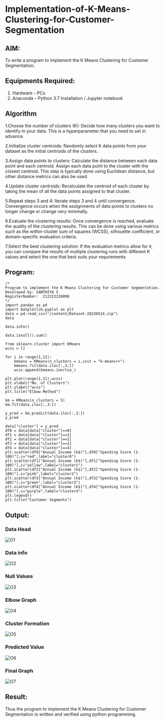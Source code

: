 # Implementation-of-K-Means-Clustering-for-Customer-Segmentation

## AIM:
To write a program to implement the K Means Clustering for Customer Segmentation.

## Equipments Required:
1. Hardware – PCs
2. Anaconda – Python 3.7 Installation / Jupyter notebook

## Algorithm
1.Choose the number of clusters (K): 
          Decide how many clusters you want to identify in your data. This is a hyperparameter that you need to set in advance.

2.Initialize cluster centroids: 
        Randomly select K data points from your dataset as the initial centroids of the clusters.

3.Assign data points to clusters: 
      Calculate the distance between each data point and each centroid. Assign each data point to the cluster with the closest centroid. This step is typically  done using Euclidean distance, but other distance metrics can also be used.

4.Update cluster centroids: 
      Recalculate the centroid of each cluster by taking the mean of all the data points assigned to that cluster.

5.Repeat steps 3 and 4: 
      Iterate steps 3 and 4 until convergence. Convergence occurs when the assignments of data points to clusters no longer change or change very minimally.

6.Evaluate the clustering results: 
      Once convergence is reached, evaluate the quality of the clustering results. This can be done using various metrics such as the within-cluster sum of squares (WCSS), silhouette coefficient, or domain-specific evaluation criteria.

 7.Select the best clustering solution: 
      If the evaluation metrics allow for it, you can compare the results of multiple clustering runs with different K values and select the one that best suits your requirements

## Program:
```
/*
Program to implement the K Means Clustering for Customer Segmentation.
Developed by: SANTHIYA S
RegisterNumber:  212223220098
*/
import pandas as pd
import matplotlib.pyplot as plt
data = pd.read_csv("/content/Dataset-20230524.zip")
data

data.info()

data.isnull().sum()

from sklearn.cluster import KMeans
wcss = []

for i in range(1,11):
    kmeans = KMeans(n_clusters = i,init = "k-means++")
    kmeans.fit(data.iloc[:,3:])
    wcss.append(kmeans.inertia_)

plt.plot(range(1,11),wcss)
plt.xlabel("No. of Clusters")
plt.ylabel("wcss")
plt.title("Elbow Method")

km = KMeans(n_clusters = 5)
km.fit(data.iloc[:,3:])

y_pred = km.predict(data.iloc[:,3:])
y_pred

data["cluster"] = y_pred
df0 = data[data["cluster"]==0]
df1 = data[data["cluster"]==1]
df2 = data[data["cluster"]==2]
df3 = data[data["cluster"]==3]
df4 = data[data["cluster"]==4]
plt.scatter(df0["Annual Income (k$)"],df0["Spending Score (1-100)"],c="red",label="cluster0")
plt.scatter(df1["Annual Income (k$)"],df1["Spending Score (1-100)"],c="yellow",label="cluster1")
plt.scatter(df2["Annual Income (k$)"],df2["Spending Score (1-100)"],c="pink",label="cluster2")
plt.scatter(df3["Annual Income (k$)"],df3["Spending Score (1-100)"],c="green",label="cluster3")
plt.scatter(df4["Annual Income (k$)"],df4["Spending Score (1-100)"],c="purple",label="cluster4")
plt.legend()
plt.title("Customer Segments")
```

## Output:
### Data Head
![O1](https://github.com/LATHIKESHWARAN/Implementation-of-K-Means-Clustering-for-Customer-Segmentation/assets/119393556/6657f71f-0ad3-421e-aa14-3e21fe790722)
### Data info
![O2](https://github.com/LATHIKESHWARAN/Implementation-of-K-Means-Clustering-for-Customer-Segmentation/assets/119393556/c51ff8b1-92fb-4b52-8cf7-b5b371110f0b)
### Null Values
![O3](https://github.com/LATHIKESHWARAN/Implementation-of-K-Means-Clustering-for-Customer-Segmentation/assets/119393556/afefce26-8ae7-4d60-b051-bf4b588315a2)
### Elbow Graph
![O4](https://github.com/LATHIKESHWARAN/Implementation-of-K-Means-Clustering-for-Customer-Segmentation/assets/119393556/6548cfdd-faa1-47e5-b3fc-c283485e3160)
### Cluster Formation
![O5](https://github.com/LATHIKESHWARAN/Implementation-of-K-Means-Clustering-for-Customer-Segmentation/assets/119393556/9e103008-762f-4562-89de-79ac2a78c3fd)
### Predicted Value
![O6](https://github.com/LATHIKESHWARAN/Implementation-of-K-Means-Clustering-for-Customer-Segmentation/assets/119393556/8f96b716-ddab-4413-9a3c-3f37c3932054)
### Final Graph
![O7](https://github.com/LATHIKESHWARAN/Implementation-of-K-Means-Clustering-for-Customer-Segmentation/assets/119393556/674cb910-96a0-4170-88d7-946a8117892f)



## Result:
Thus the program to implement the K Means Clustering for Customer Segmentation is written and verified using python programming.
